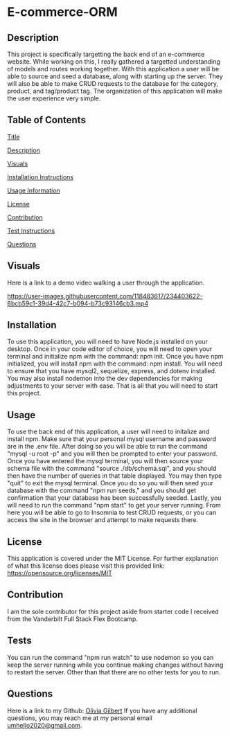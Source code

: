 # E-commerce-ORM

## Description
    
This project is specifically targetting the back end of an e-commerce website. While working on this, I really gathered a targetted understanding of models and routes working together. With this application a user will be able to source and seed a database, along with starting up the server. They will also be able to make CRUD requests to the database for the category, product, and tag/product tag. The organization of this application will make the user experience very simple.
## Table of Contents
[Title](#-e-commerce-orm)

[Description](##-description)

[Visuals](##-visuals)
  
[Installation Instructions](##-installation)

[Usage Information](##-usage)

[License](##-license)

[Contribution](##-contribution)

[Test Instructions](##-tests)

[Questions](##-questions)

## Visuals

Here is a link to a demo video walking a user through the application.

https://user-images.githubusercontent.com/118483617/234403622-6bcb59c1-39d4-42c7-b094-b73c93146cb3.mp4
    
## Installation
    
To use this application, you will need to have Node.js installed on your desktop. Once in your code editor of choice, you will need to open your terminal and initialize npm with the command: npm init. Once you have npm initialized, you will install npm with the command: npm install. You will need to ensure that you have mysql2, sequelize, express, and dotenv installed. You may also install nodemon into the dev dependencies for making adjustments to your server with ease. That is all that you will need to start this project.
            
## Usage
    
To use the back end of this application, a user will need to initalize and install npm. Make sure that your personal mysql username and password are in the .env file. After doing so you will be able to run the command "mysql -u root -p" and you will then be prompted to enter your password. Once you have entered the mysql terminal, you will then source your schema file with the command "source ./db/schema.sql", and you should then have the number of queries in that table displayed. You may then type "quit" to exit the mysql terminal. Once you do so you will then seed your database with the command "npm run seeds," and you should get confirmation that your database has been successfully seeded. Lastly, you will need to run the command "npm start" to get your server running. From here you will be able to go to Insomnia to test CRUD requests, or you can access the site in the browser and attempt to make requests there.
    
## License 

This application is covered under the MIT License. For further explanation of what this license does please visit this provided link:  https://opensource.org/licenses/MIT
    
## Contribution
    
I am the sole contributor for this project aside from starter code I received from the Vanderbilt Full Stack Flex Bootcamp.
  
## Tests
  
You can run the command "npm run watch" to use nodemon so you can keep the server running while you continue making changes without having to restart the server. Other than that there are no other tests for you to run. 
  
## Questions

Here is a link to my Github: [Olivia Gilbert](https://github.com/umhello2020)
If you have any additional questions, you may reach me at my personal email umhello2020@gmail.com.
  
